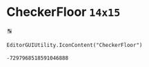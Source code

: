 # CheckerFloor `14x15`
<img src="/img/CheckerFloor.png" width=14 height=15>

``` CSharp
EditorGUIUtility.IconContent("CheckerFloor")
```
```
-7297968518591046888
```
